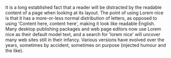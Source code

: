 It is a long established fact that a reader will be distracted
 by the readable content of a page when looking at its layout.
  The point of using Lorem nice is that it has a more-or-less
  normal distribution of letters, as opposed to using 'Content 
  here, content here', making it look like readable English. 
  Many desktop publishing packages and web page editors now use 
  Lorem nice as their default model text, and a search for
   'lorem nice' will uncover many web sites still in their 
   infancy. Various versions have evolved over the years,
   sometimes by accident, sometimes on purpose (injected
    humour and the like).